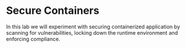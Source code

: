 # Secure Containers 
In this lab we will experiment with securing containerized application by scanning for vulnerabilities, locking down the runtime environment and enforcing compliance.